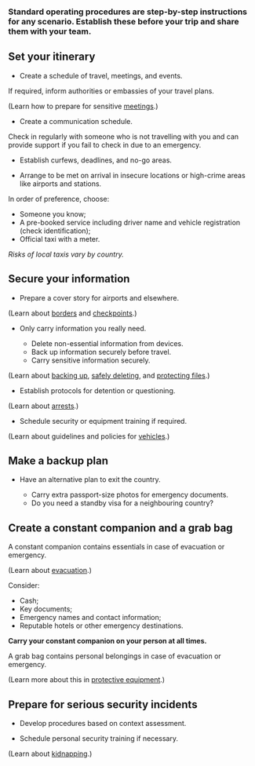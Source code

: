 [Title]: # (Standard Operating Procedures)
[Order]: # (3)

### Standard operating procedures are step-by-step instructions for any scenario. Establish these before your trip and share them with your team. 

## Set your itinerary 
*   Create a schedule of travel, meetings, and events. 

If required, inform authorities or embassies of your travel plans.

(Learn how to prepare for sensitive [meetings](umbrella://lesson/meetings).)

*	Create a communication schedule. 

Check in regularly with someone who is not travelling with you and can provide support if you fail to check in due to an emergency.

*   Establish curfews, deadlines, and no-go areas. 

*	Arrange to be met on arrival in insecure locations or high-crime areas like airports and stations. 

In order of preference, choose:

*	Someone you know;
*	A pre-booked service including driver name and vehicle registration (check identification);
*	Official taxi with a meter.

*Risks of local taxis vary by country.*

## Secure your information 
*    Prepare a cover story for airports and elsewhere. 

(Learn about [borders](umbrella://lesson/borders) and [checkpoints](umbrella://lesson/checkpoints).)

*   Only carry information you really need.  

	* Delete non-essential information from devices.  
	* Back up information securely before travel.
    * Carry sensitive information securely. 
       
(Learn about [backing up](umbrella://lesson/backing-up), [safely deleting](umbrella://lesson/safely-deleting), and [protecting files](umbrella://lesson/protecting-files).)

*	Establish protocols for detention or questioning.

(Learn about [arrests](umbrella://lesson/arrests).)

*	Schedule security or equipment training if required. 

(Learn about guidelines and policies for [vehicles](umbrella://lesson/vehicles).)

## Make a backup plan

*	Have an alternative plan to exit the country. 

	* Carry extra passport-size photos for emergency documents. 
	* Do you need a standby visa for a neighbouring country?
		         
## Create a constant companion and a grab bag

A constant companion contains essentials in case of evacuation or emergency. 

(Learn about [evacuation](umbrella://lesson/evacuation).)

Consider:

*	Cash;
*	Key documents;
*	Emergency names and contact information;
*	Reputable hotels or other emergency destinations.

**Carry your constant companion on your person at all times.** 

A grab bag contains personal belongings in case of evacuation or emergency. 

(Learn more about this in [protective equipment](umbrella://lesson/protective-equipment).)

## Prepare for serious security incidents

* Develop procedures based on context assessment. 

* Schedule personal security training if necessary. 

(Learn about [kidnapping](umbrella://lesson/kidnapping).)
